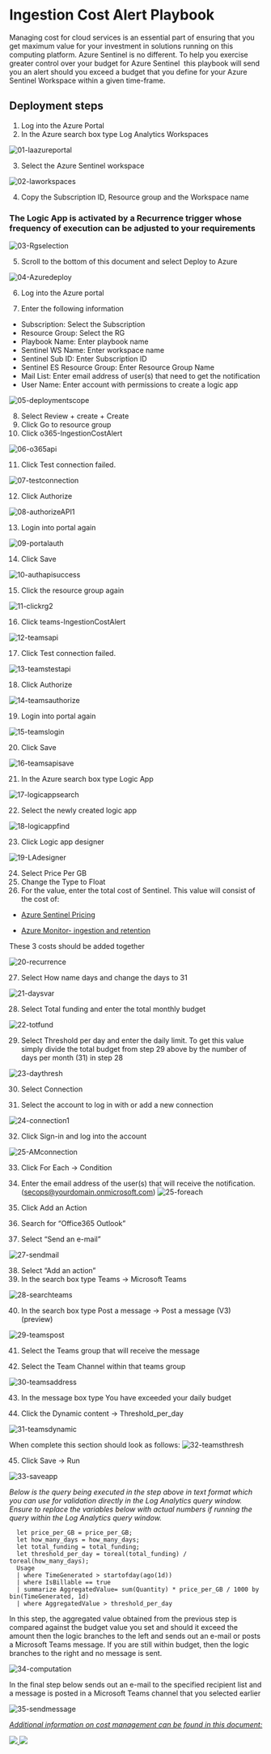 # Ingestion Cost Alert Playbook

Managing cost for cloud services is an essential part of ensuring that you get maximum value for your investment in solutions running on this computing platform. Azure Sentinel is no different. To help you exercise greater control over your budget for Azure Sentinel  this playbook will send you an alert should you exceed a budget that you define for your Azure Sentinel Workspace within a given time-frame.

## Deployment steps

1. Log into the Azure Portal
2. In the Azure search box type Log Analytics Workspaces


![01-laazureportal](../Send-IngestionCostAlert/images/01-LAAzurePortal.png)


3. Select the Azure Sentinel workspace

![02-laworkspaces](../Send-IngestionCostAlert/images/02-laworkspaces.png)

4. Copy the Subscription ID, Resource group and the Workspace name

### The Logic App is activated by a Recurrence trigger whose frequency of execution can be adjusted to your requirements

![03-Rgselection](../Send-IngestionCostAlert/images/03-rgselection.png)

5. Scroll to the bottom of this document and select Deploy to Azure

![04-Azuredeploy](../Send-IngestionCostAlert/images/04-azuredeploy.png)


6. Log into the Azure portal

7. Enter the following information

-	Subscription: Select the Subscription
-	Resource Group: Select the RG
-	Playbook Name: Enter playbook name
-	Sentinel WS Name: Enter workspace name
-	Sentinel Sub ID: Enter Subscription ID
-	Sentinel ES Resource Group: Enter Resource Group Name
-	Mail List: Enter email address of user(s) that need to get the notification
-	User Name: Enter account with permissions to create a logic app

![05-deploymentscope](../Send-IngestionCostAlert/images/05-deploymentscope.png)

8. Select Review + create + Create
9. Click Go to resource group
10. Click o365-IngestionCostAlert

![06-o365api](../Send-IngestionCostAlert/images/06-o365api.png)


11. Click Test connection failed.

![07-testconnection](../Send-IngestionCostAlert/images/07-testconnection.png)


12. Click Authorize

![08-authorizeAPI1](../Send-IngestionCostAlert/images/08-authorizeAPI1.png)


13. Login into portal again

![09-portalauth](../Send-IngestionCostAlert/images/09-portalauth.png)



14. Click Save

![10-authapisuccess](../Send-IngestionCostAlert/images/10-authapisuccess.png)




15. Click the resource group again

![11-clickrg2](../Send-IngestionCostAlert/images/11-clickrg2.png)




16. Click teams-IngestionCostAlert

![12-teamsapi](../Send-IngestionCostAlert/images/12-teamsapi.png)





17. Click Test connection failed.

![13-teamstestapi](../Send-IngestionCostAlert/images/13-teamstestapi.1png)






18. Click Authorize

![14-teamsauthorize](../Send-IngestionCostAlert/images/14-teamsauthorize.png)


19. Login into portal again

![15-teamslogin](../Send-IngestionCostAlert/images/15-teamslogin.png)





20. Click Save

![16-teamsapisave](../Send-IngestionCostAlert/images/16-teamsapisave.png)


21. In the Azure search box type Logic App 

![17-logicappsearch](../Send-IngestionCostAlert/images/17-logicappsearch.png)



22. Select the newly created logic app

![18-logicappfind](../Send-IngestionCostAlert/images/18-logicappfind.png)


23. Click Logic app designer

![19-LAdesigner](../Send-IngestionCostAlert/images/19-ladesigner.png)

24. Select Price Per GB
25. Change the Type to Float
26. For the value, enter the total cost of Sentinel. This value will consist of the cost of:

-	[Azure Sentinel  Pricing](https://azure.microsoft.com/pricing/details/azure-sentinel/#:~:text=%20Azure%20Sentinel%20pricing%20%201%20Capacity%20Reservations.,an%20Azure%20Monitor%20Log%20Analytics%20workspace...%20More%20)

-	[Azure Monitor- ingestion and retention](https://azure.microsoft.com/pricing/details/monitor/)

These 3 costs should be added together

![20-recurrence](../Send-IngestionCostAlert/images/20-recurrence.png)

27. Select How name days and change the days to 31

![21-daysvar](../Send-IngestionCostAlert/images/21-daysvar.png)

28. Select Total funding and enter the total monthly budget

![22-totfund](../Send-IngestionCostAlert/images/22-totfund.png)

29. Select Threshold per day and enter the daily limit. To get this value simply divide the total budget from step 29 above by the number of days per month (31) in step 28

![23-daythresh](../Send-IngestionCostAlert/images/23-dailythresh.png)

30. Select Connection

31. Select the account to log in with or add a new connection

![24-connection1](../Send-IngestionCostAlert/images/24-connection1.png)

32. Click Sign-in and log into the account

![25-AMconnection](../Send-IngestionCostAlert/images/25-amconnection.png)

33. Click For Each -> Condition

35. Enter the email address of the user(s) that will receive the notification. (secops@yourdomain.onmicrosoft.com)
![25-foreach](../Send-IngestionCostAlert/images/25-foreach.png)

35. Click Add an Action

37. Search for “Office365 Outlook”

39. Select “Send an e-mail”

![27-sendmail](../Send-IngestionCostAlert/images/27-sendmail.png)

38. Select “Add an action”
39. In the search box type Teams -> Microsoft Teams

![28-searchteams](../Send-IngestionCostAlert/images/28-searchteams.png)

40. In the search box type Post a message -> Post a message (V3) (preview)

![29-teamspost](../Send-IngestionCostAlert/images/29-teamspost.png)

41. Select the Teams group that will receive the message

42. Select the Team Channel within that teams group

![30-teamsaddress](../Send-IngestionCostAlert/images/30-teamsaddress.png)

43. In the message box type You have exceeded your daily budget 

44. Click the Dynamic content -> Threshold_per_day

![31-teamsdynamic](../Send-IngestionCostAlert/images/31-teamsdynamic.png)

When complete this section should look as follows:
![32-teamsthresh](../Send-IngestionCostAlert/images/32-teamsthresh.png)

45. Click Save -> Run

![33-saveapp](../Send-IngestionCostAlert/images/33-saveapp.png)


<em>Below is the query being executed in the step above in text format which you can use for validation directly in the Log Analytics query window. Ensure to replace the variables below with actual numbers if running the query within the Log Analytics query window.</em>

```
  let price_per_GB = price_per_GB;
  let how_many_days = how_many_days;
  let total_funding = total_funding;
  let threshold_per_day = toreal(total_funding) / toreal(how_many_days);
  Usage
  | where TimeGenerated > startofday(ago(1d))
  | where IsBillable == true
  | summarize AggregatedValue= sum(Quantity) * price_per_GB / 1000 by bin(TimeGenerated, 1d)
  | where AggregatedValue > threshold_per_day
```

In this step, the aggregated value obtained from the previous step is compared against the budget value you set and should it exceed the amount then the logic branches to the left and sends out an e-mail or posts a Microsoft Teams message. If you are still within budget, then the logic branches to the right and no message is sent.


   ![34-computation](../Send-IngestionCostAlert/images/34-computation.png)

In the final step below sends out an e-mail to the specified recipient list and a message is posted in a Microsoft Teams channel that you selected earlier


  ![35-sendmessage](../Send-IngestionCostAlert/images/35-sendmessage.png)

  <em>[Additional information on cost management can be found in this document:](https://docs.microsoft.com/en-us/azure/azure-monitor/platform/manage-cost-storage)</em>
 


<a href="https://portal.azure.com/#create/Microsoft.Template/uri/https%3A%2F%2Fraw.githubusercontent.com%2FAzure%2FAzure-Sentinel%2Fmaster%2FPlaybooks%2FSend-IngestionCostAlert%2Fazuredeploy.json" target="_blank">
    <img src="https://aka.ms/deploytoazurebutton"/>
</a>
<a href="https://portal.azure.us/#create/Microsoft.Template/uri/https%3A%2F%2Fraw.githubusercontent.com%2FAzure%2FAzure-Sentinel%2Fmaster%2FPlaybooks%2Send-IngestionCostAlert%2Fazuredeploy.json" target="_blank">
<img src="https://raw.githubusercontent.com/Azure/azure-quickstart-templates/master/1-CONTRIBUTION-GUIDE/images/deploytoazuregov.png"/>
</a>

